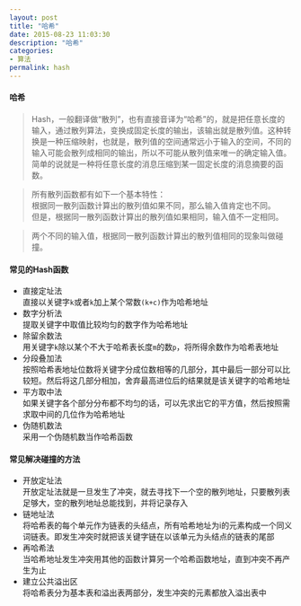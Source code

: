 ```yaml
---
layout: post
title: "哈希"
date: 2015-08-23 11:03:30
description: "哈希"
categories:
- 算法
permalink: hash
---
```


#### 哈希
> Hash，一般翻译做“散列”，也有直接音译为“哈希”的，就是把任意长度的输入，通过散列算法，变换成固定长度的输出，该输出就是散列值。这种转换是一种压缩映射，也就是，散列值的空间通常远小于输入的空间，不同的输入可能会散列成相同的输出，所以不可能从散列值来唯一的确定输入值。简单的说就是一种将任意长度的消息压缩到某一固定长度的消息摘要的函数。

> 所有散列函数都有如下一个基本特性：  
根据同一散列函数计算出的散列值如果不同，那么输入值肯定也不同。  
但是，根据同一散列函数计算出的散列值如果相同，输入值不一定相同。  

> 两个不同的输入值，根据同一散列函数计算出的散列值相同的现象叫做碰撞。

#### 常见的Hash函数
* 直接定址法  
  直接以关键字`k`或者`k`加上某个常数`(k+c)`作为哈希地址  
* 数字分析法  
  提取关键字中取值比较均匀的数字作为哈希地址  
* 除留余数法  
  用关键字`k`除以某个不大于哈希表长度`m`的数`p`，将所得余数作为哈希表地址  
* 分段叠加法  
  按照哈希表地址位数将关键字分成位数相等的几部分，其中最后一部分可以比较短。然后将这几部分相加，舍弃最高进位后的结果就是该关键字的哈希地址  
* 平方取中法  
  如果关键字各个部分分布都不均匀的话，可以先求出它的平方值，然后按照需求取中间的几位作为哈希地址
* 伪随机数法  
  采用一个伪随机数当作哈希函数  
  
#### 常见解决碰撞的方法
* 开放定址法  
  开放定址法就是一旦发生了冲突，就去寻找下一个空的散列地址，只要散列表足够大，空的散列地址总能找到，并将记录存入  
* 链地址法  
  将哈希表的每个单元作为链表的头结点，所有哈希地址为i的元素构成一个同义词链表。即发生冲突时就把该关键字链在以该单元为头结点的链表的尾部  
* 再哈希法  
  当哈希地址发生冲突用其他的函数计算另一个哈希函数地址，直到冲突不再产生为止
* 建立公共溢出区  
  将哈希表分为基本表和溢出表两部分，发生冲突的元素都放入溢出表中
